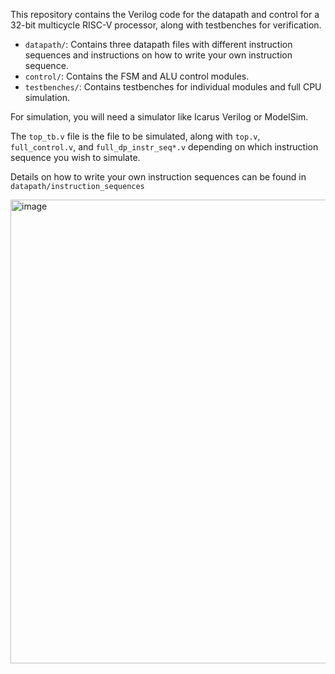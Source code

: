 This repository contains the Verilog code for the datapath and control for a 32-bit multicycle RISC-V processor, along with testbenches for verification.

- `datapath/`: Contains three datapath files with different instruction sequences and instructions on how to write your own instruction sequence.
- `control/`: Contains the FSM and ALU control modules.
- `testbenches/`: Contains testbenches for individual modules and full CPU simulation.

For simulation, you will need a simulator like Icarus Verilog or ModelSim.

The `top_tb.v` file is the file to be simulated, along with `top.v`, `full_control.v`, and `full_dp_instr_seq*.v` depending on which instruction sequence you wish to simulate.

Details on how to write your own instruction sequences can be found in `datapath/instruction_sequences`

<img width="850" height="742" alt="image" src="https://github.com/user-attachments/assets/14a16767-7ccf-4a3f-a271-d985df8ae3e4" />

